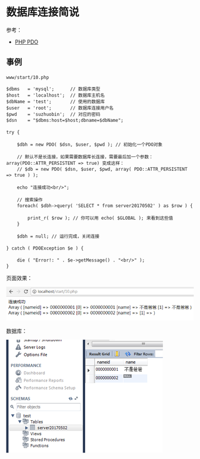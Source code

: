 # 数据库连接简说

参考：

* [PHP PDO](http://www.runoob.com/php/php-pdo.html)

## 事例

`www/start/10.php`

```
$dbms   = 'mysql';      // 数据库类型
$host   = 'localhost';  // 数据库主机名
$dbName = 'test';       // 使用的数据库
$user   = 'root';       // 数据库连接用户名
$pwd    = 'suzhuobin';  // 对应的密码
$dsn    = "$dbms:host=$host;dbname=$dbName";

try {

    $dbh = new PDO( $dsn, $user, $pwd ); // 初始化一个PDO对象

    // 默认不是长连接，如果需要数据库长连接，需要最后加一个参数：array(PDO::ATTR_PERSISTENT => true) 变成这样：
    // $db = new PDO( $dsn, $user, $pwd, array( PDO::ATTR_PERSISTENT => true ) );

    echo "连接成功<br/>";

    // 搜索操作
    foreach( $dbh->query( 'SELECT * from server20170502' ) as $row ) {

        print_r( $row ); // 你可以用 echo( $GLOBAL ); 来看到这些值
    }

    $dbh = null; // 运行完成，关闭连接

} catch ( PDOException $e ) {

    die ( "Error!: " . $e->getMessage() . "<br/>" );
}
```

页面效果：

![页面效果](source/0012.png)

数据库：

![数据库](source/0013.png)